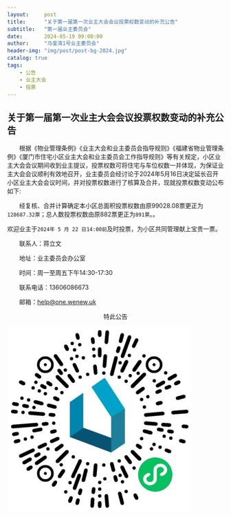 ```yaml
---
layout:     post
title:      "关于第一届第一次业主大会会议投票权数变动的补充公告"
subtitle:   "第一届业主委员会"
date:       2024-05-19 09:00:00
author:     "马銮湾1号业主委员会"
header-img: "img/post/post-bg-2024.jpg"
catalog: true
tags:
    - 公告
    - 业主大会
    - 投票
---
```




## 关于第一届第一次业主大会会议投票权数变动的补充公告

&emsp;&emsp;根据《物业管理条例》《业主大会和业主委员会指导规则》《福建省物业管理条例》《厦门市住宅小区业主大会和业主委员会工作指导规则》等有关规定，小区业主大会会议期间收到业主提议，投票权数可将住宅与车位权数一并体现，为保证业主大会会议顺利有效地召开，业主委员会经讨论于2024年5月16日决定延长召开小区业主大会会议时间，并对投票权数进行了核算及合并，现就投票权数变动公布如下:

&emsp;&emsp;经复核、合并计算确定本小区总面积投票权数由原99028.08票更正为`128687.32票`；总人数投票权数由原882票更正为`891票`。。

欢迎业主于`2024年 5 月 22 日14:00前`及时投票，为小区共同管理献上宝贵一票。


&emsp;&emsp;联系人：蒋立文     

&emsp;&emsp;地址：业主委员会办公室  

&emsp;&emsp;时间：周一至周五下午14:30-17:30

&emsp;&emsp;联系电话：13606086673

&emsp;&emsp;邮箱：help@one.wenew.uk

<center>特此公告</center>

![](\img\in-post\你好业主.jpg)

